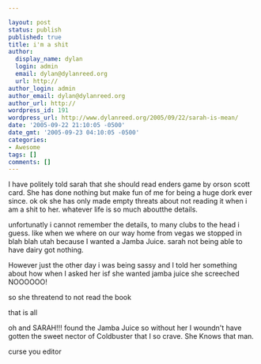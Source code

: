 ```yaml
---

layout: post
status: publish
published: true
title: i'm a shit
author:
  display_name: dylan
  login: admin
  email: dylan@dylanreed.org
  url: http://
author_login: admin
author_email: dylan@dylanreed.org
author_url: http://
wordpress_id: 191
wordpress_url: http://www.dylanreed.org/2005/09/22/sarah-is-mean/
date: '2005-09-22 21:10:05 -0500'
date_gmt: '2005-09-23 04:10:05 -0500'
categories:
- Awesome
tags: []
comments: []
---
```


I have politely told sarah that she should read enders game by orson scott card. She has done nothing but make fun of me for being a huge dork ever since. ok ok she has only made empty threats about not reading it when i am a shit to her. whatever life is so much aboutthe details.

unfortunatly i cannot remember the details, to many clubs to the head i guess. like when we where on our way home from vegas we stopped in blah blah utah because I wanted a Jamba Juice. sarah not being able to have dairy got nothing.

However just the other day i was being sassy and I told her something about how when I asked her isf she wanted jamba juice she screeched NOOOOOO!

so she threatend to not read the book

that is all

oh and SARAH!!! found the Jamba Juice so without her I woundn't have gotten the sweet nector of Coldbuster that I so crave. She Knows that man.

curse you editor

